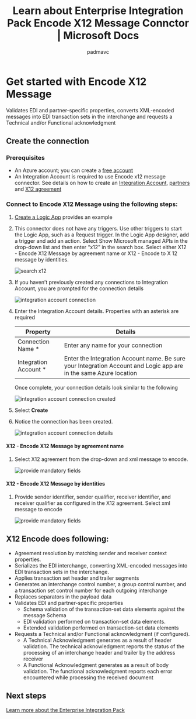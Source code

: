 ﻿---
title: Learn about Enterprise Integration Pack Encode X12 Message Connctor | Microsoft Docs
description: Learn how to use partners with the Enterprise Integration Pack and Logic apps
services: logic-apps
documentationcenter: .net,nodejs,java
author: padmavc
manager: erikre
editor: ''

ms.assetid: a01e9ca9-816b-479e-ab11-4a984f10f62d
ms.service: logic-apps
ms.workload: integration
ms.tgt_pltfrm: na
ms.devlang: na
ms.topic: article
ms.date: 08/15/2016
ms.author: padmavc

---
# Get started with Encode X12 Message
Validates EDI and partner-specific properties, converts XML-encoded messages into EDI transaction sets in the interchange and requests a Technical and/or Functional acknowledgment

## Create the connection
### Prerequisites
* An Azure account; you can create a [free account](https://azure.microsoft.com/free)
* An Integration Account is required to use Encode x12 message connector. See details on how to create an [Integration Account](app-service-logic-enterprise-integration-create-integration-account.md), [partners](app-service-logic-enterprise-integration-partners.md) and [X12 agreement](app-service-logic-enterprise-integration-x12.md)

### Connect to Encode X12 Message using the following steps:
1. [Create a Logic App](app-service-logic-create-a-logic-app.md) provides an example
2. This connector does not have any triggers. Use other triggers to start the Logic App, such as a Request trigger.  In the Logic App designer, add a trigger and add an action.  Select Show Microsoft managed APIs in the drop-down list and then enter “x12” in the search box.  Select either X12 - Encode X12 Message by agreement name or X12 - Encode to X 12 message by identities.  
   
    ![search x12](./media/app-service-logic-enterprise-integration-x12connector/x12decodeimage1.png) 
3. If you haven’t previously created any connections to Integration Account, you are prompted for the connection details
   
    ![integration account connection](./media/app-service-logic-enterprise-integration-x12connector/x12encodeimage1.png) 
4. Enter the Integration Account details.  Properties with an asterisk are required
   
   | Property | Details |
   | --- | --- |
   | Connection Name * |Enter any name for your connection |
   | Integration Account * |Enter the Integration Account name. Be sure your Integration Account and Logic app are in the same Azure location |
   
    Once complete, your connection details look similar to the following
   
    ![integration account connection created](./media/app-service-logic-enterprise-integration-x12connector/x12encodeimage2.png) 
5. Select **Create**
6. Notice the connection has been created.
   
    ![integration account connection details](./media/app-service-logic-enterprise-integration-x12connector/x12encodeimage3.png) 

#### X12 - Encode X12 Message by agreement name
1. Select X12 agreement from the drop-down and xml message to encode.
   
    ![provide mandatory fields](./media/app-service-logic-enterprise-integration-x12connector/x12encodeimage4.png) 

#### X12 - Encode X12 Message by identities
1. Provide sender identifier, sender qualifier, receiver identifier, and receiver qualifier as configured in the X12 agreement.  Select xml message to encode
   
   ![provide mandatory fields](./media/app-service-logic-enterprise-integration-x12connector/x12encodeimage5.png) 

## X12 Encode does following:
* Agreement resolution by matching sender and receiver context properties.
* Serializes the EDI interchange, converting XML-encoded messages into EDI transaction sets in the interchange.
* Applies transaction set header and trailer segments
* Generates an interchange control number, a group control number, and a transaction set control number for each outgoing interchange
* Replaces separators in the payload data
* Validates EDI and partner-specific properties
  * Schema validation of the transaction-set data elements against the message Schema
  * EDI validation performed on transaction-set data elements.
  * Extended validation performed on transaction-set data elements
* Requests a Technical and/or Functional acknowledgment (if configured).
  * A Technical Acknowledgment generates as a result of header validation. The technical acknowledgment reports the status of the processing of an interchange header and trailer by the address receiver
  * A Functional Acknowledgment generates as a result of body validation. The functional acknowledgment reports each error encountered while processing the received document

## Next steps
[Learn more about the Enterprise Integration Pack](app-service-logic-enterprise-integration-overview.md "Learn about Enterprise Integration Pack") 

